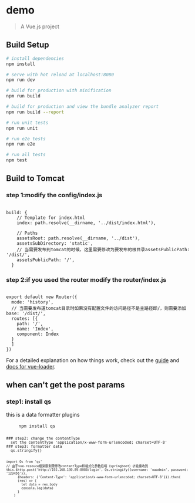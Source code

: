 # demo

> A Vue.js project

## Build Setup

``` bash
# install dependencies
npm install

# serve with hot reload at localhost:8080
npm run dev

# build for production with minification
npm run build

# build for production and view the bundle analyzer report
npm run build --report

# run unit tests
npm run unit

# run e2e tests
npm run e2e

# run all tests
npm test
```
## Build to Tomcat
### step 1:modify the config/index.js
<pre><code>
build: {
    // Template for index.html
    index: path.resolve(__dirname, '../dist/index.html'),

    // Paths
    assetsRoot: path.resolve(__dirname, '../dist'),
    assetsSubDirectory: 'static',
	// 当需要发布到tomcat的时候，这里需要修改为要发布的根目录assetsPublicPath: '/dist/',
    assetsPublicPath: '/',
  }
</code></pre>
### step 2:if you used the router modify the router/index.js
<pre><code>
export default new Router({
  mode: 'history',
  // 当需要发布道tomcat目录时如果没有配置文件的访问路径不是主路径即/，则需要添加 base: '/dist/',
  routes: [{
    path: '/',
    name: 'Index',
    component: Index
  }
  ]
})
</code></pre>
For a detailed explanation on how things work, check out the [guide](http://vuejs-templates.github.io/webpack/) and [docs for vue-loader](http://vuejs.github.io/vue-loader).

## when can't get the post params
### step1: install qs
  this is a data formatter plugins
  <pre>
    <code>npm install qs<code>
  <pre>
### step2: change the contentType
  set the contentType 'application/x-www-form-urlencoded; charset=UTF-8'
### step3: formatter data
  qs.stringify()
<pre>
<code>
import Qs from 'qs'
// 由于vue-resouce框架限制需修改contentType和格式化参数后端（springboot）才能接收到
this.$http.post('http://192.168.130.89:8080/login', Qs.stringify({username: 'oaadmin', password: '123456'}),
      {headers: {'Content-Type': 'application/x-www-form-urlencoded; charset=UTF-8'}}).then(
      (res) => {
        let data = res.body
        console.log(data)
      }
    )
</code>
</pre>
